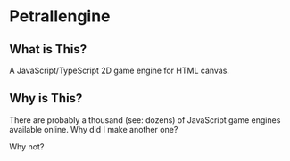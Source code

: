 # Petrallengine

## What is This?

A JavaScript/TypeScript 2D game engine for HTML canvas.

## Why is This?

There are probably a thousand (see: dozens) of JavaScript game engines available online. Why did I make another one?

Why not?
